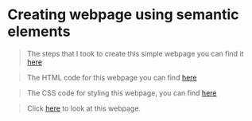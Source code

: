 # Creating webpage using semantic elements

> The steps that I took to create this simple webpage you can find it [here](./development-strategy.md)

> The HTML code for this webpage you can find [here](./index.html)

> The CSS code for styling this webpage, you can find [here](./style.css)

> Click [here](https://sayed94h.github.io/Development-strategy-semantic-layout/) to look at this webpage.





